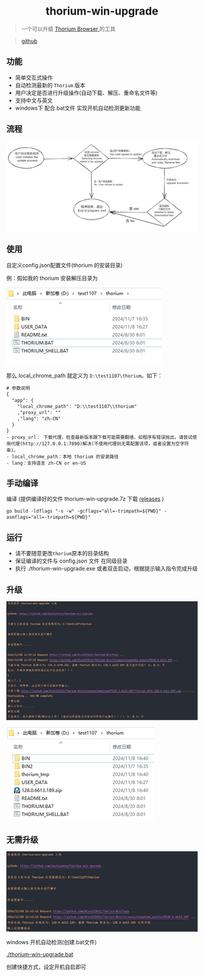 <h1 align="center">thorium-win-upgrade</h1>

> 一个可以升级 [Thorium Browser ](https://thorium.rocks/)  的工具

> [github](https://github.com/hezhizheng/thorium-win-upgrade)

## 功能
- 简单交互式操作
- 自动检测最新的 `Thorium` 版本
- 用户决定是否进行升级操作(自动下载、解压、重命名文件等)
- 支持中文与英文
- windows下 配合.bat文件 实现开机自动检测更新功能

## 流程
![free-pic](./images/1.png)


## 使用
自定义config.json配置文件(thorium 的安装目录)

例：假如我的 thorium 安装解压目录为

![free-pic](./images/22.png)

那么 local_chrome_path 就定义为 `D:\test1107\thorium`。如下：
```
# 参数说明
{
  "app": {
    "local_chrome_path": "D:\\test1107\\thorium"
    ,"proxy_url": ""
    ,"lang": "zh-CN"
  }
}
- proxy_url： 下载代理，检查最新版本跟下载可能需要翻墙，如程序有错误抛出，请尝试使用代理(http://127.0.0.1:7890)解决(不使用代理则无需配置该项，或者设置为空字符串)。
- local_chrome_path：本地 thorium 的安装路径
- lang：支持语言 zh-CN or en-US
```

## 手动编译
编译 (提供编译好的文件 thorium-win-upgrade.7z 下载 [releases](https://github.com/hezhizheng/thorium-win-upgrade/releases) )
```
go build -ldflags "-s -w" -gcflags="all=-trimpath=${PWD}" -asmflags="all=-trimpath=${PWD}"
```

## 运行
- 请不要随意更改`thorium`原本的目录结构
- 保证编译的文件与 config.json 文件 在同级目录
- 执行 ./thorium-win-upgrade.exe 或者双击启动，根据提示输入指令完成升级

## 升级

![free-pic](./images/33.png)

![free-pic](./images/44.png)

## 无需升级

![free-pic](./images/55.png)

windows 开机自动检测(创建.bat文件)

[./thorium-win-upgrade.bat](./thorium-win-upgrade.bat)

创建快捷方式，设定开机自启即可